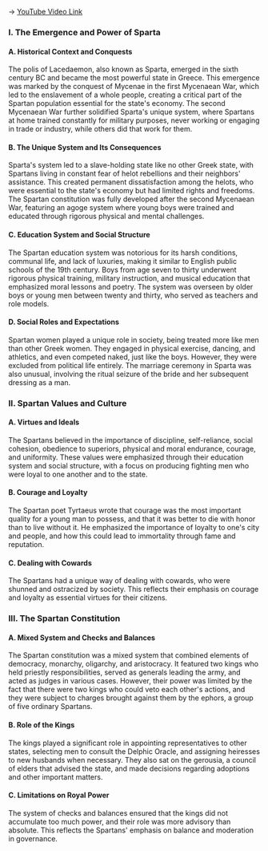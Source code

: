 -> [YouTube Video Link](https://www.youtube.com/watch?v=wP1POpsqin4&list=PL023BCE5134243987&index=9&pp=iAQB)

### I. The Emergence and Power of Sparta
#### A. Historical Context and Conquests

The polis of Lacedaemon, also known as Sparta, emerged in the sixth century BC and became the most powerful state in Greece. This emergence was marked by the conquest of Mycenae in the first Mycenaean War, which led to the enslavement of a whole people, creating a critical part of the Spartan population essential for the state's economy. The second Mycenaean War further solidified Sparta's unique system, where Spartans at home trained constantly for military purposes, never working or engaging in trade or industry, while others did that work for them.

#### B. The Unique System and Its Consequences

Sparta's system led to a slave-holding state like no other Greek state, with Spartans living in constant fear of helot rebellions and their neighbors' assistance. This created permanent dissatisfaction among the helots, who were essential to the state's economy but had limited rights and freedoms. The Spartan constitution was fully developed after the second Mycenaean War, featuring an agoge system where young boys were trained and educated through rigorous physical and mental challenges.

#### C. Education System and Social Structure

The Spartan education system was notorious for its harsh conditions, communal life, and lack of luxuries, making it similar to English public schools of the 19th century. Boys from age seven to thirty underwent rigorous physical training, military instruction, and musical education that emphasized moral lessons and poetry. The system was overseen by older boys or young men between twenty and thirty, who served as teachers and role models.

#### D. Social Roles and Expectations

Spartan women played a unique role in society, being treated more like men than other Greek women. They engaged in physical exercise, dancing, and athletics, and even competed naked, just like the boys. However, they were excluded from political life entirely. The marriage ceremony in Sparta was also unusual, involving the ritual seizure of the bride and her subsequent dressing as a man.

### II. Spartan Values and Culture
#### A. Virtues and Ideals

The Spartans believed in the importance of discipline, self-reliance, social cohesion, obedience to superiors, physical and moral endurance, courage, and uniformity. These values were emphasized through their education system and social structure, with a focus on producing fighting men who were loyal to one another and to the state.

#### B. Courage and Loyalty

The Spartan poet Tyrtaeus wrote that courage was the most important quality for a young man to possess, and that it was better to die with honor than to live without it. He emphasized the importance of loyalty to one's city and people, and how this could lead to immortality through fame and reputation.

#### C. Dealing with Cowards

The Spartans had a unique way of dealing with cowards, who were shunned and ostracized by society. This reflects their emphasis on courage and loyalty as essential virtues for their citizens.

### III. The Spartan Constitution
#### A. Mixed System and Checks and Balances

The Spartan constitution was a mixed system that combined elements of democracy, monarchy, oligarchy, and aristocracy. It featured two kings who held priestly responsibilities, served as generals leading the army, and acted as judges in various cases. However, their power was limited by the fact that there were two kings who could veto each other's actions, and they were subject to charges brought against them by the ephors, a group of five ordinary Spartans.

#### B. Role of the Kings

The kings played a significant role in appointing representatives to other states, selecting men to consult the Delphic Oracle, and assigning heiresses to new husbands when necessary. They also sat on the gerousia, a council of elders that advised the state, and made decisions regarding adoptions and other important matters.

#### C. Limitations on Royal Power

The system of checks and balances ensured that the kings did not accumulate too much power, and their role was more advisory than absolute. This reflects the Spartans' emphasis on balance and moderation in governance.